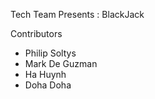 Tech Team Presents : BlackJack

Contributors
- Philip Soltys
- Mark De Guzman
- Ha Huynh
- Doha Doha

